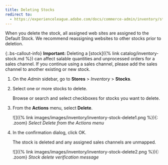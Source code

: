 ```yaml
---
title: Deleting Stocks
redirect to:
  - https://experienceleague.adobe.com/docs/commerce-admin/inventory/stocks/stocks-delete.html
---
```


When you delete the stock, all assigned web sites are assigned to the Default Stock. We recommend reassigning websites to other stocks prior to deletion.

{:.bs-callout-info}
**Important:** Deleting a [stock]({% link catalog/inventory-stock.md %}) can affect salable quantities and unprocessed orders for a sales channel. If you continue using a sales channel, please add the sales channel to another existing or new stock.

1. On the _Admin_ sidebar, go to **Stores** > _Inventory_ > **Stocks**.

1. Select one or more stocks to delete.

   Browse or search and select checkboxes for stocks you want to delete.

1. From the **Actions** menu, select **Delete**.

    ![]({% link images/images/inventory/inventory-stock-delete1.png %}){: .zoom}
    _Select Delete from the Actions menu_

1. In the confirmation dialog, click <span class="btn">OK</span>.

   The stock is deleted and any assigned sales channels are unmapped.

    ![]({% link images/images/inventory/inventory-stock-delete2.png %}){: .zoom}
    _Stock delete verification message_
